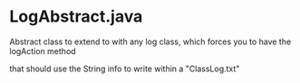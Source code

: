 # **LogAbstract.java**

Abstract class to extend to with any log class, which forces you to have the logAction method 

that should use the String info to write within a "ClassLog.txt"
